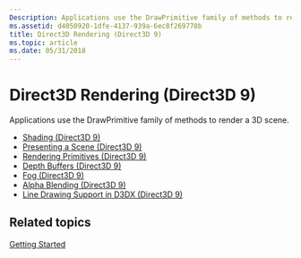 ```yaml
---
Description: Applications use the DrawPrimitive family of methods to render a 3D scene.
ms.assetid: d4050920-1dfe-4137-939a-6ec8f269778b
title: Direct3D Rendering (Direct3D 9)
ms.topic: article
ms.date: 05/31/2018
---
```


# Direct3D Rendering (Direct3D 9)

Applications use the DrawPrimitive family of methods to render a 3D scene.

-   [Shading (Direct3D 9)](shading.md)
-   [Presenting a Scene (Direct3D 9)](presenting-a-scene.md)
-   [Rendering Primitives (Direct3D 9)](rendering-primitives.md)
-   [Depth Buffers (Direct3D 9)](depth-buffers.md)
-   [Fog (Direct3D 9)](fog.md)
-   [Alpha Blending (Direct3D 9)](alpha-blending.md)
-   [Line Drawing Support in D3DX (Direct3D 9)](line-drawing-support-in-d3dx.md)

## Related topics

<dl> <dt>

[Getting Started](getting-started.md)
</dt> </dl>

 

 



